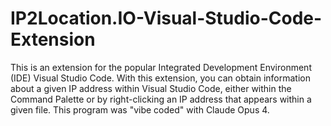# IP2Location.IO-Visual-Studio-Code-Extension
This is an extension for the popular Integrated Development Environment (IDE) Visual Studio Code. With this extension, you can obtain information about a given IP address within Visual Studio Code, either within the Command Palette or by right-clicking an IP address that appears within a given file. This program was "vibe coded" with Claude Opus 4.

